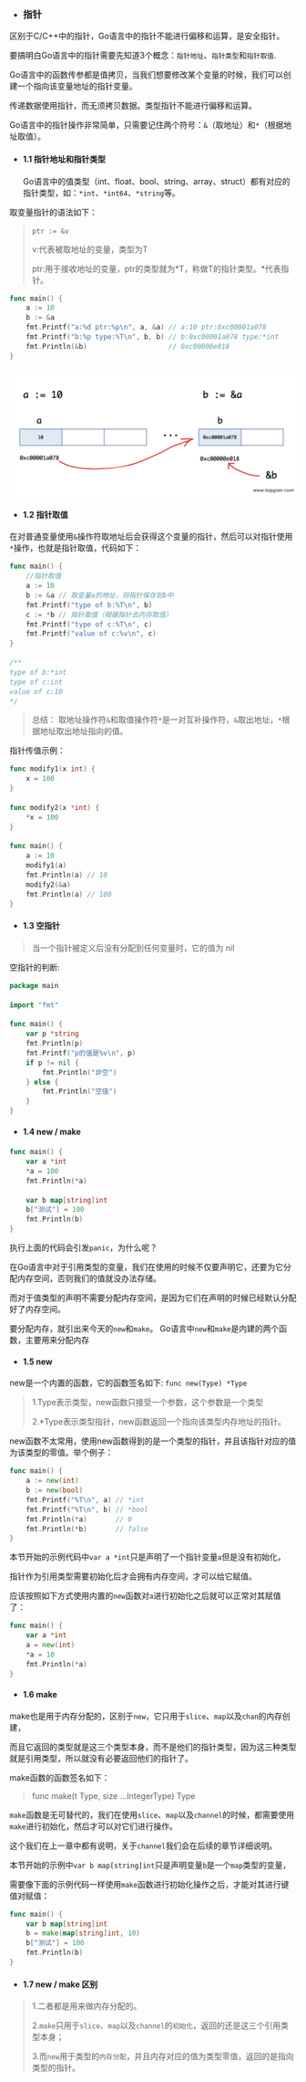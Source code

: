 * ### 指针

区别于C/C++中的指针，Go语言中的指针不能进行偏移和运算，是安全指针。

要搞明白Go语言中的指针需要先知道3个概念：`指针地址`、`指针类型`和`指针取值`.

Go语言中的函数传参都是值拷贝，当我们想要修改某个变量的时候，我们可以创建一个指向该变量地址的指针变量。

传递数据使用指针，而无须拷贝数据。类型指针不能进行偏移和运算。

Go语言中的指针操作非常简单，只需要记住两个符号：`&`（取地址）和`*`（根据地址取值）。

* #### 1.1 指针地址和指针类型
  
   Go语言中的值类型（int、float、bool、string、array、struct）都有对应的指针类型，如：`*int`、`*int64`、`*string`等。


取变量指针的语法如下：
> `ptr := &v`
> 
>  v:代表被取地址的变量，类型为T
> 
>  ptr:用于接收地址的变量，ptr的类型就为*T，称做T的指针类型。*代表指针。


```go
func main() {
    a := 10
    b := &a
    fmt.Printf("a:%d ptr:%p\n", a, &a) // a:10 ptr:0xc00001a078
    fmt.Printf("b:%p type:%T\n", b, b) // b:0xc00001a078 type:*int
    fmt.Println(&b)                    // 0xc00000e018
}
```


![指针1](./img/指针1.png ':size=88%')



* #### 1.2 指针取值

在对普通变量使用`&`操作符取地址后会获得这个变量的指针，然后可以对指针使用`*`操作，也就是指针取值，代码如下：

```go
func main() {
    //指针取值
    a := 10
    b := &a // 取变量a的地址，将指针保存到b中
    fmt.Printf("type of b:%T\n", b)
    c := *b // 指针取值（根据指针去内存取值）
    fmt.Printf("type of c:%T\n", c)
    fmt.Printf("value of c:%v\n", c)
}

/**
type of b:*int
type of c:int
value of c:10
*/
```


> 总结： 取地址操作符`&`和取值操作符`*`是一对互补操作符，`&`取出地址，`*`根据地址取出地址指向的值。

指针传值示例：

```go
func modify1(x int) {
    x = 100
}

func modify2(x *int) {
    *x = 100
}

func main() {
    a := 10
    modify1(a)
    fmt.Println(a) // 10
    modify2(&a)
    fmt.Println(a) // 100
}
```

* #### 1.3 空指针

> 当一个指针被定义后没有分配到任何变量时，它的值为 nil

空指针的判断:

```go
package main

import "fmt"

func main() {
    var p *string
    fmt.Println(p)
    fmt.Printf("p的值是%v\n", p)
    if p != nil {
        fmt.Println("非空")
    } else {
        fmt.Println("空值")
    }
}
```


* #### 1.4 new / make

```go
func main() {
    var a *int
    *a = 100
    fmt.Println(*a)

    var b map[string]int
    b["测试"] = 100
    fmt.Println(b)
}
```

执行上面的代码会引发`panic`，为什么呢？ 

在Go语言中对于引用类型的变量，我们在使用的时候不仅要声明它，还要为它分配内存空间，否则我们的值就没办法存储。

而对于值类型的声明不需要分配内存空间，是因为它们在声明的时候已经默认分配好了内存空间。

要分配内存，就引出来今天的`new`和`make`。 Go语言中`new`和`make`是内建的两个函数，主要用来分配内存


* #### 1.5 new

new是一个内置的函数，它的函数签名如下: `func new(Type) *Type`

> 1.Type表示类型，new函数只接受一个参数，这个参数是一个类型
> 
> 2.*Type表示类型指针，new函数返回一个指向该类型内存地址的指针。

new函数不太常用，使用new函数得到的是一个类型的指针，并且该指针对应的值为该类型的零值。举个例子：

```go
func main() {
    a := new(int)
    b := new(bool)
    fmt.Printf("%T\n", a) // *int
    fmt.Printf("%T\n", b) // *bool
    fmt.Println(*a)       // 0
    fmt.Println(*b)       // false
}
```

本节开始的示例代码中`var a *int`只是声明了一个指针变量`a`但是没有初始化，

指针作为引用类型需要初始化后才会拥有内存空间，才可以给它赋值。

应该按照如下方式使用内置的`new`函数对`a`进行初始化之后就可以正常对其赋值了：

```go
func main() {
    var a *int
    a = new(int)
    *a = 10
    fmt.Println(*a)
}
```

* #### 1.6 make

make也是用于内存分配的，区别于`new`，它只用于`slice`、`map`以及`chan`的内存创建，

而且它返回的类型就是这三个类型本身，而不是他们的指针类型，因为这三种类型就是引用类型，所以就没有必要返回他们的指针了。

make函数的函数签名如下：

> func make(t Type, size ...IntegerType) Type

`make`函数是无可替代的，我们在使用`slice`、`map`以及`channel`的时候，都需要使用`make`进行初始化，然后才可以对它们进行操作。

这个我们在上一章中都有说明，关于`channel`我们会在后续的章节详细说明。

本节开始的示例中`var b map[string]int`只是声明变量`b`是一个`map`类型的变量，

需要像下面的示例代码一样使用`make`函数进行初始化操作之后，才能对其进行键值对赋值：

```go
func main() {
    var b map[string]int
    b = make(map[string]int, 10)
    b["测试"] = 100
    fmt.Println(b)
}
```

* #### 1.7 new / make 区别

> 1.二者都是用来做内存分配的。
> 
> 2.`make`只用于`slice`、`map`以及`channel`的`初始化`，返回的还是这三个引用类型本身；
> 
> 3.而`new`用于类型的`内存分配`，并且内存对应的值为类型零值，返回的是指向类型的指针。

